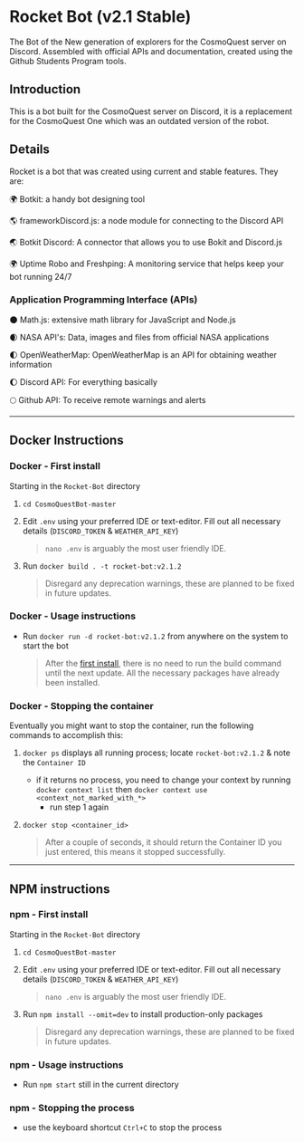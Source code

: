 # Rocket Bot (v2.1 Stable)

The Bot of the New generation of explorers for the CosmoQuest server on Discord. Assembled with official APIs and documentation, created using the Github Students Program tools.

## Introduction

This is a bot built for the CosmoQuest server on Discord, it is a replacement for the CosmoQuest One which was an outdated version of the robot.

## Details

Rocket is a bot that was created using current and stable features. They are:

🌍 Botkit: a handy bot designing tool

🌎 frameworkDiscord.js: a node module for connecting to the Discord API

🌏 Botkit Discord: A connector that allows you to use Bokit and Discord.js

🌍 Uptime Robo and Freshping: A monitoring service that helps keep your bot running 24/7

### Application Programming Interface (APIs)

🌑 Math.js: extensive math library for JavaScript and Node.js

🌒 NASA API's: Data, images and files from official NASA applications

🌓 OpenWeatherMap: OpenWeatherMap is an API for obtaining weather information

🌔 Discord API: For everything basically

🌕 Github API: To receive remote warnings and alerts

----------------------------------------------------

## Docker Instructions

### Docker - First install

Starting in the `Rocket-Bot` directory

1. `cd CosmoQuestBot-master`

2. Edit `.env` using your preferred IDE or text-editor. Fill out all necessary details (`DISCORD_TOKEN` & `WEATHER_API_KEY`)

    > `nano .env` is arguably the most user friendly IDE.

3. Run `docker build . -t rocket-bot:v2.1.2`

    > Disregard any deprecation warnings, these are planned to be fixed in future updates.

### Docker - Usage instructions

- Run `docker run -d rocket-bot:v2.1.2` from anywhere on the system to start the bot

    > After the [first install](#first-install), there is no need to run the build command until the next update. All the necessary packages have already been installed.

### Docker - Stopping the container

Eventually you might want to stop the container, run the following commands to accomplish this:

1. `docker ps` displays all running process; locate `rocket-bot:v2.1.2` & note the `Container ID`
    - if it returns no process, you need to change your context by running `docker context list` then `docker context use <context_not_marked_with_*>`
        - run step 1 again

2. `docker stop <container_id>`

    > After a couple of seconds, it should return the Container ID you just entered, this means it stopped successfully.

----------------------------------------------------

## NPM instructions

### npm - First install

Starting in the `Rocket-Bot` directory

1. `cd CosmoQuestBot-master`

2. Edit `.env` using your preferred IDE or text-editor. Fill out all necessary details (`DISCORD_TOKEN` & `WEATHER_API_KEY`)

    > `nano .env` is arguably the most user friendly IDE.

3. Run `npm install --omit=dev` to install production-only packages

    > Disregard any deprecation warnings, these are planned to be fixed in future updates.

### npm - Usage instructions

- Run `npm start` still in the current directory

### npm - Stopping the process

- use the keyboard shortcut `Ctrl+C` to stop the process
